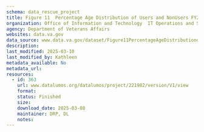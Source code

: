 ```yaml
---
schema: data_rescue_project 
title: Figure 11  Percentage Age Distribution of Users and NonUsers FY2018  Females
organization: Office of Information and Technology  IT Operations and Services (ITOPS)
agency: Department of Veterans Affairs
websites: data.va.gov
data_source: www.data.va.gov/dataset/Figure11PercentageAgeDistributionofUsersand/id78az72
description: 
last_modified: 2025-03-10
last_modified_by: Kathleen
metadata_available: No
metadata_url: 
resources:
  - id: 363
    url: www.datalumos.org/datalumos/project/221982/version/V1/view
    format: 
    status: Finished
    size: 
    download_date: 2025-03-08
    maintainer: DRP, DL
    notes: 
---
```

